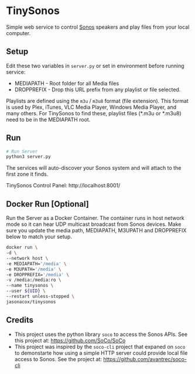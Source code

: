 # TinySonos
Simple web service to control [Sonos](https://www.sonos.com/) speakers and play files from your local computer.

## Setup

Edit these two variables in `server.py` or set in environment before running service:
* MEDIAPATH - Root folder for all Media files
* DROPPREFIX - Drop this URL prefix from any playlist or file selected. 

Playlists are defined using the `m3u` / `m3u8` format (file extension). This format is used by Plex, iTunes, VLC Media Player, Windows Media Player, and many others. For TinySonos to find these,  playlist files (*.m3u or *.m3u8) need to be in the MEDIAPATH root.

## Run

```python
# Run Server
python3 server.py
```

The services will auto-discover your Sonos system and will attach to the first zone it finds.

TinySonos Control Panel: http://localhost:8001/

## Docker Run [Optional]

Run the Server as a Docker Container.  The container runs in host network mode so it can hear UDP multicast broadcast from Sonos devices. Make sure you update the media path, MEDIAPATH, M3UPATH and DROPPREFIX below to match your setup.

```bash
docker run \
-d \
--network host \
-e MEDIAPATH='/media' \
-e M3UPATH='/media' \
-e DROPPREFIX='/media' \
-v /media:/media:ro \
--name tinysonos \
--user ${UID} \
--restart unless-stopped \
jasonacox/tinysonos
```

## Credits

* This project uses the python library `soco` to access the Sonos APIs. See this project at: https://github.com/SoCo/SoCo
* This project was inspired by the `soco-cli` project that expaned on `soco` to demonstarte how using a simple HTTP server could provide local file access to Sonos.  See the project at: https://github.com/avantrec/soco-cli